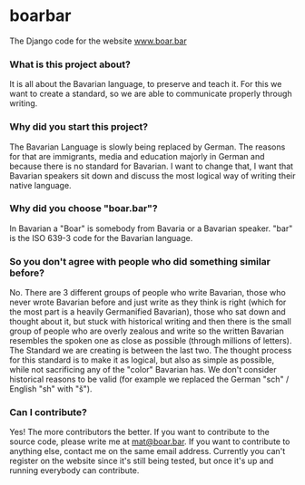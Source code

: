 # boarbar
The Django code for the website www.boar.bar

### What is this project about?
It is all about the Bavarian language, to preserve and teach it.
For this we want to create a standard, so we are able to communicate properly through writing.

### Why did you start this project?
The Bavarian Language is slowly being replaced by German. The reasons for that are immigrants, media and education majorly in German and because there is no standard for Bavarian.
I want to change that, I want that Bavarian speakers sit down and discuss the most logical way of writing their native language.

### Why did you choose "boar.bar"?
In Bavarian a "Boar" is somebody from Bavaria or a Bavarian speaker. "bar" is the ISO 639-3 code for the Bavarian language.

### So you don't agree with people who did something similar before?
No. There are 3 different groups of people who write Bavarian, those who never wrote Bavarian before and just write as they think is right (which for the most part is a heavily Germanified Bavarian), those who sat down and thought about it, but stuck with historical writing and then there is the small group of people who are overly zealous and write so the written Bavarian resembles the spoken one as close as possible (through millions of letters).
The Standard we are creating is between the last two. The thought process for this standard is to make it as logical, but also as simple as possible, while not sacrificing any of the "color" Bavarian has. We don't consider historical reasons to be valid (for example we replaced the German "sch" / English "sh" with "š").

### Can I contribute?
Yes! The more contributors the better.
If you want to contribute to the source code, please write me at mat@boar.bar.
If you want to contribute to anything else, contact me on the same email address.
Currently you can't register on the website since it's still being tested, but once it's up and running everybody can contribute.
